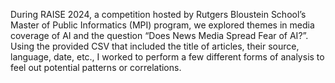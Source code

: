During RAISE 2024, a competition hosted by Rutgers Bloustein School’s Master of Public Informatics (MPI) program, we explored themes in media coverage of AI and the question “Does News Media Spread Fear of AI?”. Using the provided CSV that included the title of articles, their source, language, date, etc., I worked to perform a few different forms of analysis to feel out potential patterns or correlations. 
